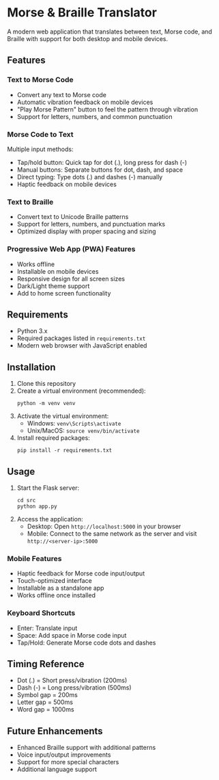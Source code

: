 # Morse & Braille Translator

A modern web application that translates between text, Morse code, and Braille with support for both desktop and mobile devices.

## Features

### Text to Morse Code

- Convert any text to Morse code
- Automatic vibration feedback on mobile devices
- "Play Morse Pattern" button to feel the pattern through vibration
- Support for letters, numbers, and common punctuation

### Morse Code to Text

Multiple input methods:

- Tap/hold button: Quick tap for dot (.), long press for dash (-)
- Manual buttons: Separate buttons for dot, dash, and space
- Direct typing: Type dots (.) and dashes (-) manually
- Haptic feedback on mobile devices

### Text to Braille

- Convert text to Unicode Braille patterns
- Support for letters, numbers, and punctuation marks
- Optimized display with proper spacing and sizing

### Progressive Web App (PWA) Features

- Works offline
- Installable on mobile devices
- Responsive design for all screen sizes
- Dark/Light theme support
- Add to home screen functionality

## Requirements

- Python 3.x
- Required packages listed in `requirements.txt`
- Modern web browser with JavaScript enabled

## Installation

1. Clone this repository
2. Create a virtual environment (recommended):
   ```
   python -m venv venv
   ```
3. Activate the virtual environment:
   - Windows: `venv\Scripts\activate`
   - Unix/MacOS: `source venv/bin/activate`
4. Install required packages:
   ```
   pip install -r requirements.txt
   ```

## Usage

1. Start the Flask server:
   ```
   cd src
   python app.py
   ```
2. Access the application:
   - Desktop: Open `http://localhost:5000` in your browser
   - Mobile: Connect to the same network as the server and visit `http://<server-ip>:5000`

### Mobile Features

- Haptic feedback for Morse code input/output
- Touch-optimized interface
- Installable as a standalone app
- Works offline once installed

### Keyboard Shortcuts

- Enter: Translate input
- Space: Add space in Morse code input
- Tap/Hold: Generate Morse code dots and dashes

## Timing Reference

- Dot (.) = Short press/vibration (200ms)
- Dash (-) = Long press/vibration (500ms)
- Symbol gap = 200ms
- Letter gap = 500ms
- Word gap = 1000ms

## Future Enhancements

- Enhanced Braille support with additional patterns
- Voice input/output improvements
- Support for more special characters
- Additional language support
